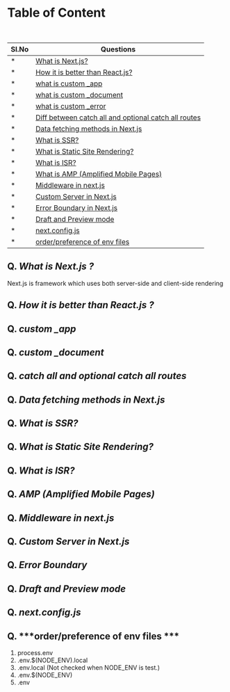 # Table of Content

<br/>

| Sl.No|  Questions       |
|------|------------------|
|*     |[What is Next.js?](#q-what-is-nextjs-)|
|*     |[How it is better than React.js?](#q-how-it-is-better-than-reactjs-)|
|*     |[what is custom _app](#q-what-is-custom-_app-)|
|*     |[what is custom _document](#q-what-is-custom-_document-)|
|*     |[what is custom _error](#q-what-is-custom-_error-)|
|*     |[Diff between catch all and optional catch all routes](#q-diff-between-catch-all-and-optional-catch-all-routes-)|
|*     |[Data fetching methods in Next.js](#q-Data-fetching-methods-in-Nextjs-)|
|*     |[What is SSR?](#q-What-is-SSR-)|
|*     |[What is Static Site Rendering?](#q-What-is-Static-Site-Rendering-)|
|*     |[What is ISR?](#q-What-is-ISR-)|
|*     |[What is AMP (Amplified Mobile Pages)](#q-what-is-amp-(amplified-mobile-pages)-)|
|*     |[Middleware in next.js](#q-Middleware-in-nextjs-)|
|*     |[Custom Server in Next.js](#q-Custom-Server-in-nextjs-)|
|*     |[Error Boundary in Next.js](#q-Error-Boundary-in-nextjs-)|
|*     |[Draft and Preview mode](#q-draft-and-preview-mode-)|
|*     |[next.config.js](#q-next.configjs-)|
|*     |[order/preference of env files](#q-orderpreference-of-env-files-)|

## Q. ***What is Next.js ?***

Next.js is framework which uses both server-side and client-side rendering

## Q. ***How it is better than React.js ?***


## Q. ***custom _app***


## Q. ***custom _document***



## Q. ***catch all and optional catch all routes***



## Q. ***Data fetching methods in Next.js***



## Q. ***What is SSR?***



## Q. ***What is Static Site Rendering?***



## Q. ***What is ISR?***



## Q. ***AMP (Amplified Mobile Pages)***



## Q. ***Middleware in next.js***



## Q. ***Custom Server in Next.js***



## Q. ***Error Boundary***



## Q. ***Draft and Preview mode***



## Q. ***next.config.js***


## Q. ***order/preference of env files ***

1. process.env
2. .env.$(NODE_ENV).local
3. .env.local (Not checked when NODE_ENV is test.)
4. .env.$(NODE_ENV)
5. .env
